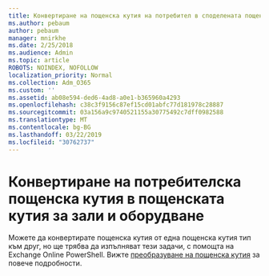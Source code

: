```yaml
---
title: Конвертиране на пощенска кутия на потребител в споделената пощенска кутия
ms.author: pebaum
author: pebaum
manager: mnirkhe
ms.date: 2/25/2018
ms.audience: Admin
ms.topic: article
ROBOTS: NOINDEX, NOFOLLOW
localization_priority: Normal
ms.collection: Adm_O365
ms.custom: ''
ms.assetid: ab08e594-ded6-4ad8-a0e1-b365960a4293
ms.openlocfilehash: c38c3f9156c87ef15cd01abfc77d181978c28887
ms.sourcegitcommit: 03a156a9c9740521155a30775492c7dff0982588
ms.translationtype: MT
ms.contentlocale: bg-BG
ms.lasthandoff: 03/22/2019
ms.locfileid: "30762737"
---
```

# <a name="convert-a-user-mailbox-to-a-room-or-equipment-mailbox"></a>Конвертиране на потребителска пощенска кутия в пощенската кутия за зали и оборудване

Можете да конвертирате пощенска кутия от една пощенска кутия тип към друг, но ще трябва да изпълняват тези задачи, с помощта на Exchange Online PowerShell. Вижте [преобразуване на пощенска кутия](https://go.microsoft.com/fwlink/p/?LinkId=832875) за повече подробности. 
  

